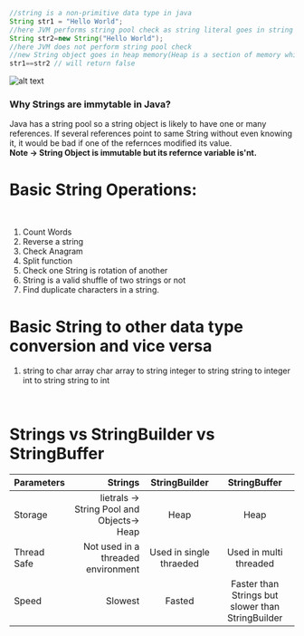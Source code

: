```java
//string is a non-primitive data type in java
String str1 = "Hello World";
//here JVM performs string pool check as string literal goes in string pool which uses cache
String str2=new String("Hello World");
//here JVM does not perform string pool check 
//new String object goes in heap memory(Heap is a section of memory which contains Objects and may also contain reference variables.)
str1==str2 // will return false
```
![alt text](https://cdn.journaldev.com/wp-content/uploads/2012/11/String-Pool-Java1.png)
### Why Strings are immytable in Java?
Java has a string pool so a string object is likely to have one or many references. If several references point to same String without even knowing it, it would be bad if one of the refernces modified its value.
<br>
**Note -> String Object is immutable but its refernce variable is'nt.**
<br>
# Basic String Operations:
<br>

1. Count Words<br>
2. Reverse a string<br>
3. Check Anagram<br>
4. Split function<br>
5. Check one String is rotation of another<br>
6. String is a valid shuffle of two strings or not <br>
7. Find duplicate characters in a string. <br> 

# Basic String to other data type conversion and vice versa
1. string to char array
char array to string
integer to string
string to integer
int to string
string to int
<br>

# Strings vs StringBuilder vs StringBuffer
Parameters | Strings | StringBuilder | StringBuffer
| :--- | ---: | :---: | :---: |
Storage | lietrals -> String Pool and Objects-> Heap | Heap | Heap
Thread Safe | Not used in a threaded environment | Used in single thraeded | Used in multi threaded
Speed | Slowest | Fasted | Faster than Strings but slower than StringBuilder
